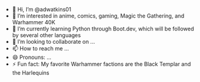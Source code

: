 - 👋 Hi, I’m @adwatkins01
- 👀 I’m interested in anime, comics, gaming, Magic the Gathering, and Warhammer 40K
- 🌱 I’m currently learning Python through Boot.dev, which will be followed by several other languages
- 💞️ I’m looking to collaborate on ...
- 📫 How to reach me ...
- 😄 Pronouns: ...
- ⚡ Fun fact: My favorite Warhammer factions are the Black Templar and the Harlequins

<!---
adwatkins01/adwatkins01 is a ✨ special ✨ repository because its `README.md` (this file) appears on your GitHub profile.
You can click the Preview link to take a look at your changes.
--->
